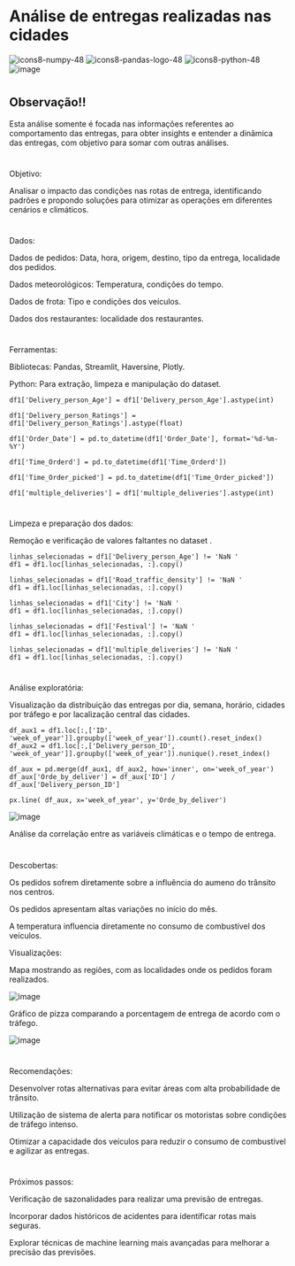 # Análise de entregas realizadas nas cidades

![icons8-numpy-48](https://github.com/user-attachments/assets/c065f2b2-6afc-44fd-8e76-5585356ab023)
![icons8-pandas-logo-48](https://github.com/user-attachments/assets/092de3ff-0722-4e5d-b066-1f144a79a94b)
![icons8-python-48](https://github.com/user-attachments/assets/91d530a0-e841-45ce-a5fe-ca52dac31918)
![image](https://github.com/user-attachments/assets/3e86e878-4eb5-4059-8c1e-31d37a168b63)
#
## Observação!!
Esta análise somente é focada nas informações referentes ao comportamento das entregas, para obter insights e entender a dinâmica das entregas, com objetivo para somar com outras análises.  
#
Objetivo:

Analisar o impacto das condições nas rotas de entrega, identificando padrões e propondo soluções para otimizar as operações em diferentes cenários e climáticos.

# 

Dados:

Dados de pedidos: Data, hora, origem, destino, tipo da entrega, localidade dos pedidos.

Dados meteorológicos: Temperatura, condições do tempo.

Dados de frota: Tipo  e condições dos veículos.

Dados dos restaurantes: localidade dos restaurantes.



#

Ferramentas:

Bibliotecas: Pandas, Streamlit, Haversine, Plotly.

Python: Para extração, limpeza e manipulação do dataset.


    df1['Delivery_person_Age'] = df1['Delivery_person_Age'].astype(int)

    df1['Delivery_person_Ratings'] = df1['Delivery_person_Ratings'].astype(float)

    df1['Order_Date'] = pd.to_datetime(df1['Order_Date'], format='%d-%m-%Y')

    df1['Time_Orderd'] = pd.to_datetime(df1['Time_Orderd'])

    df1['Time_Order_picked'] = pd.to_datetime(df1['Time_Order_picked'])

    df1['multiple_deliveries'] = df1['multiple_deliveries'].astype(int)

#

Limpeza e preparação dos dados:

Remoção e verificação de valores faltantes no dataset .

    linhas_selecionadas = df1['Delivery_person_Age'] != 'NaN ' 
    df1 = df1.loc[linhas_selecionadas, :].copy()
    
    linhas_selecionadas = df1['Road_traffic_density'] != 'NaN '
    df1 = df1.loc[linhas_selecionadas, :].copy()
    
    linhas_selecionadas = df1['City'] != 'NaN '
    df1 = df1.loc[linhas_selecionadas, :].copy()
    
    linhas_selecionadas = df1['Festival'] != 'NaN '
    df1 = df1.loc[linhas_selecionadas, :].copy()
    
    linhas_selecionadas = df1['multiple_deliveries'] != 'NaN '
    df1 = df1.loc[linhas_selecionadas, :].copy()

#
Análise exploratória:

Visualização da distribuição das entregas por dia, semana, horário, cidades por tráfego e por lacalização central das cidades.

    df_aux1 = df1.loc[:,['ID', 'week_of_year']].groupby(['week_of_year']).count().reset_index()
    df_aux2 = df1.loc[:,['Delivery_person_ID', 'week_of_year']].groupby(['week_of_year']).nunique().reset_index()
    
    df_aux = pd.merge(df_aux1, df_aux2, how='inner', on='week_of_year')
    df_aux['Orde_by_deliver'] = df_aux['ID'] / df_aux['Delivery_person_ID']
    
    px.line( df_aux, x='week_of_year', y='Orde_by_deliver')
    
![image](https://github.com/user-attachments/assets/e088032d-1fff-4d1f-8d9c-36bfb8145627)

Análise da correlação entre as variáveis climáticas e o tempo de entrega.
#

Descobertas:

Os pedidos sofrem diretamente sobre a influência do aumeno do trânsito nos centros.

Os pedidos apresentam altas variações no início do mês.

A temperatura influencia diretamente no consumo de combustível dos veículos.

Visualizações:

Mapa mostrando as regiões, com as localidades onde os pedidos foram realizados.

![image](https://github.com/user-attachments/assets/99da7c1e-eae3-4c0f-a334-8929f2190087)

Gráfico de pizza comparando a porcentagem de entrega de acordo com o tráfego.

![image](https://github.com/user-attachments/assets/029f6072-3134-4ba3-b9a6-2fb914fb131f)

#
Recomendações:

Desenvolver rotas alternativas para evitar áreas com alta probabilidade de trânsito.
    
Utilização de sistema de alerta para notificar os motoristas sobre condições de tráfego intenso.

Otimizar a capacidade dos veículos para reduzir o consumo de combustível e agilizar as entregas.


#
Próximos passos:

Verificação de sazonalidades para realizar uma previsão de entregas.
    
Incorporar dados históricos de acidentes para identificar rotas mais seguras.

Explorar técnicas de machine learning mais avançadas para melhorar a precisão das previsões.

#



